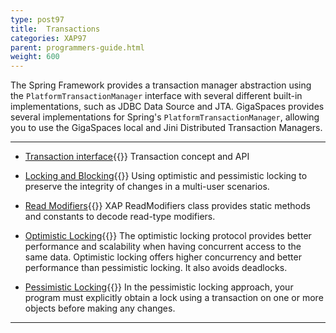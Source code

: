 ```yaml
---
type: post97
title:  Transactions
categories: XAP97
parent: programmers-guide.html
weight: 600
---
```




The Spring Framework provides a transaction manager abstraction using the `PlatformTransactionManager` interface with several different built-in implementations, such as JDBC Data Source and JTA. GigaSpaces provides several implementations for Spring's `PlatformTransactionManager`, allowing you to use the GigaSpaces local and Jini Distributed Transaction Managers.

<hr/>

- [Transaction interface](./transaction-management.html){{<wbr>}}
Transaction concept and API

- [Locking and Blocking](./transaction-locking-and-blocking.html){{<wbr>}}
Using optimistic and pessimistic locking to preserve the integrity of changes in a multi-user scenarios.

- [Read Modifiers](./transaction-read-modifiers.html){{<wbr>}}
XAP ReadModifiers class provides static methods and constants to decode read-type modifiers.

- [Optimistic Locking](./transaction-optimistic-locking.html){{<wbr>}}
The optimistic locking protocol provides better performance and scalability when having concurrent access to the same data. Optimistic locking offers higher concurrency and better performance than pessimistic locking. It also avoids deadlocks.

- [Pessimistic Locking](./transaction-pessimistic-locking.html){{<wbr>}}
In the pessimistic locking approach, your program must explicitly obtain a lock using a transaction on one or more objects before making any changes.
<hr/>
